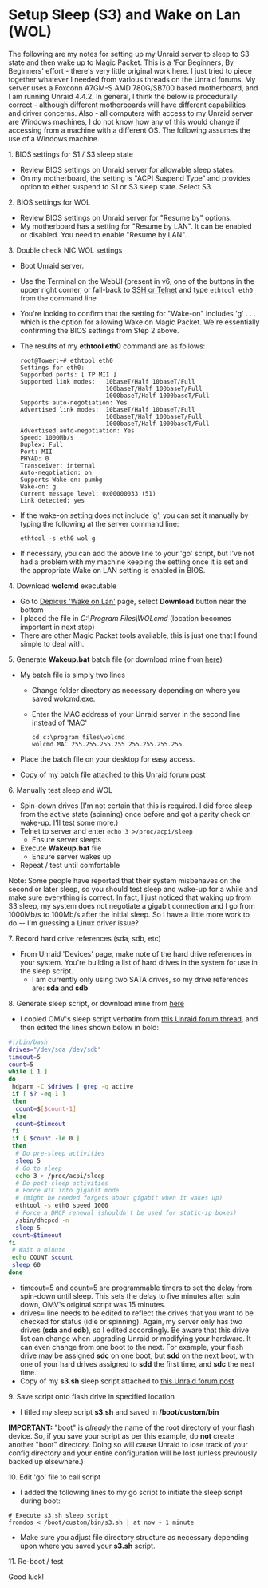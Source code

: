 # Setup Sleep (S3) and Wake on Lan (WOL)

The following are my notes for setting up my Unraid server to sleep to
S3 state and then wake up to Magic Packet. This is a 'For Beginners, By
Beginners' effort - there's very little original work here. I just
tried to piece together whatever I needed from various threads on the
Unraid forums. My server uses a Foxconn A7GM-S AMD 780G/SB700 based
motherboard, and I am running Unraid 4.4.2. In general, I think the
below is procedurally correct - although different motherboards will
have different capabilities and driver concerns. Also - all computers
with access to my Unraid server are Windows machines, I do not know how
any of this would change if accessing from a machine with a different
OS. The following assumes the use of a Windows machine.

1\. BIOS settings for S1 / S3 sleep state

- Review BIOS settings on Unraid server for allowable sleep states.
- On my motherboard, the setting is "ACPI Suspend Type" and provides
  option to either suspend to S1 or S3 sleep state. Select S3.

2\. BIOS settings for WOL

- Review BIOS settings on Unraid server for "Resume by" options.
- My motherboard has a setting for "Resume by LAN". It can be enabled
  or disabled. You need to enable "Resume by LAN".

3\. Double check NIC WOL settings

- Boot Unraid server.
- Use the Terminal on the WebUI (present in v6, one of the buttons in
  the upper right corner, or fall-back to [SSH or Telnet](Terminal_Access.md) and type `ethtool
  eth0` from the command line
- You're looking to confirm that the setting for "Wake-on" includes
  'g' . . . which is the option for allowing Wake on Magic Packet.
  We're essentially confirming the BIOS settings from Step 2 above.
- The results of my **ethtool eth0** command are as follows:

    ```shell
    root@Tower:~# ethtool eth0
    Settings for eth0:
    Supported ports: [ TP MII ]
    Supported link modes:   10baseT/Half 10baseT/Full
                            100baseT/Half 100baseT/Full
                            1000baseT/Half 1000baseT/Full
    Supports auto-negotiation: Yes
    Advertised link modes:  10baseT/Half 10baseT/Full
                            100baseT/Half 100baseT/Full
                            1000baseT/Half 1000baseT/Full
    Advertised auto-negotiation: Yes
    Speed: 1000Mb/s
    Duplex: Full
    Port: MII
    PHYAD: 0
    Transceiver: internal
    Auto-negotiation: on
    Supports Wake-on: pumbg
    Wake-on: g
    Current message level: 0x00000033 (51)
    Link detected: yes
    ```

- If the wake-on setting does not include 'g', you can set it
  manually by typing the following at the server command line:

  ```shell
  ethtool -s eth0 wol g
  ```

- If necessary, you can add the above line to your 'go' script, but
  I've not had a problem with my machine keeping the setting once it
  is set and the appropriate Wake on LAN setting is enabled in BIOS.

4\. Download **wolcmd** executable

- Go to [Depicus 'Wake on
  Lan'](http://www.depicus.com/wake-on-lan/wake-on-lan-cmd.aspx)
  page, select **Download** button near the bottom
- I placed the file in *C:\\Program Files\\WOLcmd* (location becomes
  important in next step)
- There are other Magic Packet tools available, this is just one that
  I found simple to deal with.

5\. Generate **Wakeup.bat** batch file (or download mine from
[here](https://forums.unraid.net/forum/index.php?topic=3657.msg39076#msg39076))

- My batch file is simply two lines
  - Change folder directory as necessary depending on where you
      saved wolcmd.exe.
  - Enter the MAC address of your Unraid server in the second line
        instead of 'MAC'

    ```shell
    cd c:\program files\wolcmd
    wolcmd MAC 255.255.255.255 255.255.255.255
    ```

- Place the batch file on your desktop for easy access.
- Copy of my batch file attached to [this Unraid forum
  post](https://forums.unraid.net/forum/index.php?topic=3657.msg39076#msg39076)

6\. Manually test sleep and WOL

- Spin-down drives (I'm not certain that this is required. I did
  force sleep from the active state (spinning) once before and got a
  parity check on wake-up. I'll test some more.)
- Telnet to server and enter `echo 3 >/proc/acpi/sleep`
  - Ensure server sleeps
- Execute **Wakeup.bat** file
  - Ensure server wakes up
- Repeat / test until comfortable

Note: Some people have reported that their system misbehaves on the
second or later sleep, so you should test sleep and wake-up for a while
and make sure everything is correct. In fact, I just noticed that waking
up from S3 sleep, my system does not negotiate a gigabit connection and
I go from 1000Mb/s to 100Mb/s after the initial sleep. So I have a
little more work to do -- I'm guessing a Linux driver issue?

7\. Record hard drive references (sda, sdb, etc)

- From Unraid 'Devices' page, make note of the hard drive references
  in your system. You're building a list of hard drives in the system
  for use in the sleep script.
  - I am currently only using two SATA drives, so my drive
    references are: **sda** and **sdb**

8\. Generate sleep script, or download mine from
[here](https://forums.unraid.net/forum/index.php?topic=3657.msg39076#msg39076)

- I copied OMV's sleep script verbatim from [this Unraid forum
  thread](https://forums.unraid.net/forum/index.php?topic=3657), and
  then edited the lines shown below in bold:

```bash
#!/bin/bash
drives="/dev/sda /dev/sdb"
timeout=5
count=5
while [ 1 ]
do
 hdparm -C $drives | grep -q active
 if [ $? -eq 1 ]
 then
  count=$[$count-1]
 else
  count=$timeout
 fi
 if [ $count -le 0 ]
 then
  # Do pre-sleep activities
  sleep 5
  # Go to sleep
  echo 3 > /proc/acpi/sleep
  # Do post-sleep activities
  # Force NIC into gigabit mode
  # (might be needed forgets about gigabit when it wakes up)
  ethtool -s eth0 speed 1000
  # Force a DHCP renewal (shouldn't be used for static-ip boxes)
  /sbin/dhcpcd -n
  sleep 5
 count=$timeout
fi
 # Wait a minute
 echo COUNT $count
 sleep 60
done
```

- timeout=5 and count=5 are programmable timers to set the delay from
  spin-down until sleep. This sets the delay to five minutes after
  spin down, OMV's original script was 15 minutes.
- drives= line needs to be edited to reflect the drives that you want
  to be checked for status (idle or spinning). Again, my server only
  has two drives (**sda** and **sdb**), so I edited accordingly. Be
  aware that this drive list can change when upgrading Unraid or
  modifying your hardware. It can even change from one boot to the
  next. For example, your flash drive may be assigned **sdc** on one
  boot, but **sdd** on the next boot, with one of your hard drives
  assigned to **sdd** the first time, and **sdc** the next time.
- Copy of my **s3.sh** sleep script attached to [this Unraid forum
  post](https://forums.unraid.net/forum/index.php?topic=3657.msg39076#msg39076)

9\. Save script onto flash drive in specified location

- I titled my sleep script **s3.sh** and saved in **/boot/custom/bin**

**IMPORTANT:** "boot" is *already* the name of the root directory of
your flash device. So, if you save your script as per this example, do
**not** create another "boot" directory. Doing so will cause Unraid to
lose track of your config directory and your entire configuration will
be lost (unless previously backed up elsewhere.)

10\. Edit 'go' file to call script

- I added the following lines to my go script to initiate the sleep
    script during boot:

```shell
# Execute s3.sh sleep script
fromdos < /boot/custom/bin/s3.sh | at now + 1 minute
```

- Make sure you adjust file directory structure as necessary depending
  upon where you saved your **s3.sh** script.

11\. Re-boot / test

Good luck!
